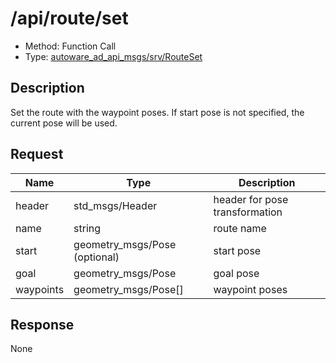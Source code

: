 # /api/route/set

- Method: Function Call
- Type: [autoware_ad_api_msgs/srv/RouteSet](../type/autoware_ad_api_msgs/srv/route_set.md)

## Description

Set the route with the waypoint poses. If start pose is not specified, the current pose will be used.

## Request

| Name      | Type                          | Description                    |
| --------- | ----------------------------- | ------------------------------ |
| header    | std_msgs/Header               | header for pose transformation |
| name      | string                        | route name                     |
| start     | geometry_msgs/Pose (optional) | start pose                     |
| goal      | geometry_msgs/Pose            | goal pose                      |
| waypoints | geometry_msgs/Pose[]          | waypoint poses                 |

## Response

None
